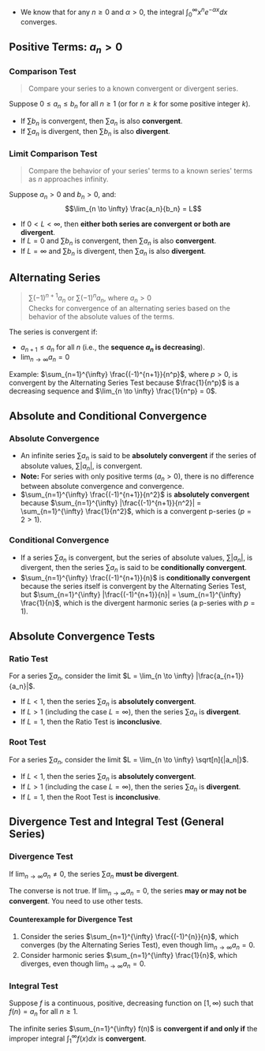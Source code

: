 - We know that for any $n \ge 0$ and $\alpha > 0$, the integral $\int^\infty_0 x^n e^{-\alpha x} dx$ converges.

## Positive Terms: $a_{n} > 0$

### Comparison Test

> Compare your series to a known convergent or divergent series.

Suppose $0 \le a_n \le b_n$ for all $n \ge 1$ (or for $n \ge k$ for some positive integer $k$).

- If $\sum b_n$ is convergent, then $\sum a_n$ is also **convergent**.
- If $\sum a_n$ is divergent, then $\sum b_n$ is also **divergent**.

### Limit Comparison Test

> Compare the behavior of your series' terms to a known series' terms as $n$ approaches infinity.

Suppose $a_n > 0$ and $b_n > 0$, and: $$\lim_{n \to \infty} \frac{a_n}{b_n} = L$$
- If $0 < L < \infty$, then **either both series are convergent or both are divergent**.
- If $L = 0$ and $\sum b_n$ is convergent, then $\sum a_n$ is also **convergent**.
- If $L = \infty$ and $\sum b_n$ is divergent, then $\sum a_n$ is also **divergent**.

## Alternating Series

> $\sum (-1)^{n+1} a_n$ or $\sum (-1)^n a_n$, where $a_n > 0$  
> Checks for convergence of an alternating series based on the behavior of the absolute values of the terms.

The series is convergent if:

- $a_{n+1} \le a_n$ for all $n$ (i.e., the **sequence $a_n$ is decreasing**).
- $\lim_{n \to \infty} a_n = 0$

Example: $\sum_{n=1}^{\infty} \frac{(-1)^{n+1}}{n^p}$, where $p > 0$, is convergent by the Alternating Series Test because $\frac{1}{n^p}$ is a decreasing sequence and $\lim_{n \to \infty} \frac{1}{n^p} = 0$.

## Absolute and Conditional Convergence

### Absolute Convergence

- An infinite series $\sum a_n$ is said to be **absolutely convergent** if the series of absolute values, $\sum |a_n|$, is convergent.
- **Note:** For series with only positive terms ($a_n > 0$), there is no difference between absolute convergence and convergence.
- $\sum_{n=1}^{\infty} \frac{(-1)^{n+1}}{n^2}$ is **absolutely convergent** because $\sum_{n=1}^{\infty} |\frac{(-1)^{n+1}}{n^2}| = \sum_{n=1}^{\infty} \frac{1}{n^2}$, which is a convergent p-series ($p=2 > 1$).

### Conditional Convergence

- If a series $\sum a_n$ is convergent, but the series of absolute values, $\sum |a_n|$, is divergent, then the series $\sum a_n$ is said to be **conditionally convergent**.
- $\sum_{n=1}^{\infty} \frac{(-1)^{n+1}}{n}$ is **conditionally convergent** because the series itself is convergent by the Alternating Series Test, but $\sum_{n=1}^{\infty} |\frac{(-1)^{n+1}}{n}| = \sum_{n=1}^{\infty} \frac{1}{n}$, which is the divergent harmonic series (a p-series with $p=1$).

## Absolute Convergence Tests

### Ratio Test

For a series $\sum a_n$, consider the limit $L = \lim_{n \to \infty} |\frac{a_{n+1}}{a_n}|$.

- If $L < 1$, then the series $\sum a_n$ is **absolutely convergent**.
- If $L > 1$ (including the case $L = \infty$), then the series $\sum a_n$ is **divergent**.
- If $L = 1$, then the Ratio Test is **inconclusive**.

### Root Test

For a series $\sum a_n$, consider the limit $L = \lim_{n \to \infty} \sqrt[n]{|a_n|}$.

- If $L < 1$, then the series $\sum a_n$ is **absolutely convergent**.
- If $L > 1$ (including the case $L = \infty$), then the series $\sum a_n$ is **divergent**.
- If $L = 1$, then the Root Test is **inconclusive**.

## Divergence Test and Integral Test (General Series)

### Divergence Test

If $\lim_{n \to \infty} a_n \neq 0$, the series $\sum a_n$ **must be divergent**.

The converse is not true. If $\lim_{n \to \infty} a_n = 0$, the series **may or may not be convergent**. You need to use other tests.

#### Counterexample for Divergence Test

1. Consider the series $\sum_{n=1}^{\infty} \frac{(-1)^{n}}{n}$, which converges (by the Alternating Series Test), even though $\lim_{n \to \infty} a_n = 0$.
2. Consider harmonic series $\sum_{n=1}^{\infty} \frac{1}{n}$, which diverges, even though $\lim_{n \to \infty} a_n = 0$.

### Integral Test

Suppose $f$ is a continuous, positive, decreasing function on $[1, \infty)$ such that $f(n) = a_n$ for all $n \ge 1$.

The infinite series $\sum_{n=1}^{\infty} f(n)$ is **convergent if and only if** the improper integral $\int_1^{\infty} f(x) dx$ is **convergent**.
